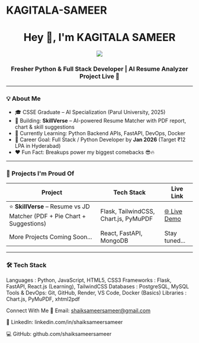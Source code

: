 # KAGITALA-SAMEER
<h1 align="center">Hey 👋, I'm KAGITALA SAMEER</h1>
<p align="center">
  <img src="https://readme-typing-svg.herokuapp.com?lines=Fresher+Python+Developer;Full+Stack+Learner;AI+Project+Live+on+Render;Breakup+Made+Me+Code+Harder;Job+Target+₹12+LPA+by+2026&center=true&width=500&height=50">
</p>
<h3 align="center">Fresher Python & Full Stack Developer | AI Resume Analyzer Project Live 🚀</h3>

---

### 💡 About Me

- 🎓 CSSE Graduate – AI Specialization (Parul University, 2025)
- 🔭 Building: **SkillVerse** – AI-powered Resume Matcher with PDF report, chart & skill suggestions  
- 🧠 Currently Learning: Python Backend APIs, FastAPI, DevOps, Docker  
- 🎯 Career Goal: Full Stack / Python Developer by **Jan 2026** (Target ₹12 LPA in Hyderabad)  
- ❤️ Fun Fact: Breakups power my biggest comebacks 😎🔥

---

### 🚀 Projects I'm Proud Of

| Project | Tech Stack | Live Link |
|--------|------------|-----------|
| ⭐ **SkillVerse** – Resume vs JD Matcher (PDF + Pie Chart + Suggestions) | Flask, TailwindCSS, Chart.js, PyMuPDF | [🌐 Live Demo](https://skillverse-exc0.onrender.com) |
| More Projects Coming Soon... | React, FastAPI, MongoDB | Stay tuned... |

---

### 🛠️ Tech Stack


Languages     : Python, JavaScript, HTML5, CSS3
Frameworks    : Flask, FastAPI, React.js (Learning), TailwindCSS
Databases     : PostgreSQL, MySQL
Tools & DevOps: Git, GitHub, Render, VS Code, Docker (Basics)
Libraries     : Chart.js, PyMuPDF, xhtml2pdf 

Connect With Me
📧 Email: shaiksameersameer@gmail.com

💼 LinkedIn: linkedin.com/in/shaiksameersameer

💻 GitHub: github.com/shaiksameersameer
